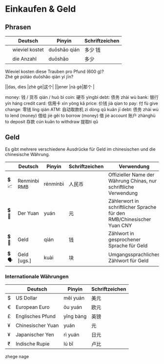 # Einkaufen & Geld

## Phrasen
|     | Deutsch        | Pinyin       | Schriftzeichen |
| --- | -------------- | ------------ | -------------- |
|     | wieviel kostet | duōshǎo qián | 多少 钱        | 
|     | die Anzahl     | duōshǎo      | 多少           |

Wieviel kosten diese Trauben pro Pfund (600 g)?  
Zhè gè pútáo duōshǎo qián yí jīn?  

||das, dies  |zhè gè|这​个|
||jener   |nà gè|那​个 |

money: 钱 / 货币 qián / huò bì
coin: 硬币 yìngbì
debt: 债务 zhài wù
bank: 银行 yín háng
credit card: 信用卡 xìn yòng kǎ
price: 价钱 jià qian
to pay: 付 fù
give change: 零钱 líng qián
ATM: 自动取款机 zì dòng qǔ kuǎn jī
debt: 债务 zhài wù
to lend (money) 借给 jiè gěi
to borrow (money) 借 jiè
account 账户 zhànghù
to deposit 存款 cún kuǎn
to withdraw 提取tí qǔ

## Geld
Es gibt mehrere verschiedene Ausdrücke für Geld im chinesischen und die chinesische Währung. 

|     | Deutsch      | Pinyin   | Schriftzeichen | Verwendung                                                            |
| --- | ------------ | -------- | -------------- | --------------------------------------------------------------------- |
| 💲📈  | Renminbi RMB | rénmínbì | 人民币         | Offizieller Name der Währung Chinas, nur schriftliche Verwendung      |
| 💲📜  | Der Yuan     | yuán     | 元             | Zählerwort in schriftlicher Sprache für den RMB/Chinesischer Yuan CNY |
| 💲💬  | Geld         | qián     | 钱             | Zählwort in gesprochener Sprache für Geld                             |
| 💲🗣  | Geld [ugs.]  | kuài     | 块             | Umgangssprachliches Zählwort für Geld                                 |

### Internationale Währungen
|     | Deutsch           | Pinyin    | Schriftzeichen |
| --- | ----------------- | --------- | -------------- |
| $   | US Dollar         | měi yuán  | 美元           |
| €   | European Euro     | ōu yuán   | 欧元           |
| £   | Englisches Pfund  | yīng bàng | 英镑           |
| ¥   | Chinesischer Yuan | yuán      | 元             |
| ¥   | Japanischer Yen   | rì yuán   | 日元           |
| ₹   | Indische Rupie    | lú bǐ     | 卢比           |



zhege nage





